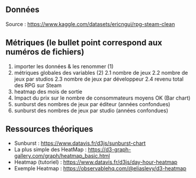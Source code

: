 ## Données

Source : https://www.kaggle.com/datasets/ericngui/rpg-steam-clean

## Métriques (le bullet point correspond aux numéros de fichiers)

1. importer les données & les renommer (1)
2. métriques globales des variables (2)
	2.1 nombre de jeux
	2.2 nombre de jeux par studios
	2.3 nombre de jeux par développeur
	2.4 revenu total des RPG sur Steam
3. heatmap des mois de sortie
4. Impact du prix sur le nombre de consommateurs moyens OK (Bar chart)
5. sunburst des nombres de jeux par éditeur (années confondues)
6. sunburst des nombres de jeux par studio (années confondues)

## Ressources théoriques

- Sunburst : https://www.datavis.fr/d3js/sunburst-chart
- La plus simple des HeatMap : https://d3-graph-gallery.com/graph/heatmap_basic.html
- Heatmap (tutoriel) : https://www.datavis.fr/d3js/day-hour-heatmap
- Exemple Heatmap : https://observablehq.com/@eliaslevy/d3-heatmap